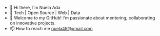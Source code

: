 - 👋 Hi there, I’m Nuela Ada
- 👀 Tech | Open Source | Web | Data
- 💞️ Welcome to my GitHub! I'm passionate about mentoring, collaborating on innovative projects.
- 📫 How to reach me nuela49@gmail.com
<!---
Girl86/Girl86 is a ✨ special ✨ repository because its `README.md` (this file) appears on your GitHub profile.
You can click the Preview link to take a look at your changes.
--->
